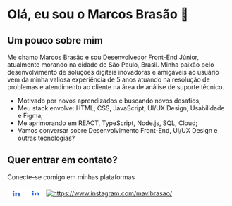 #  Olá, eu sou o Marcos Brasão 👋
## Um pouco sobre mim
<div>
  <p>Me chamo Marcos Brasão e sou Desenvolvedor Front-End Júnior, atualmente morando na cidade de São Paulo, Brasil. Minha paixão pelo desenvolvimento de soluções digitais inovadoras e amigáveis ao usuário vem da minha valiosa experiência de 5 anos atuando na resolução de problemas e atendimento ao cliente na área de análise de suporte técnico.</p>
  <ul>
    <li>Motivado por novos aprendizados e buscando novos desafios;</li>
    <li>Meu stack envolve: HTML, CSS, JavaScript, UI/UX Design, Usabilidade e Figma;</li>
    <li>Me aprimorando em REACT, TypeScript, Node.js, SQL, Cloud;</li>
    <li>Vamos conversar sobre Desenvolvimento Front-End, UI/UX Design e outras tecnologias?</li>
  </ul>
</div>

<!--## Projetos
<div>
  <p>Aqui estão alguns dos meus projetos recentes nos quais tenho trabalhado e linguagens/ferramentas com as quais trabalho</p>
  <ul>
    <li>Minha <a href="https://drive.google.com/file/d/1l53yBF8m19qy-iMEZIgn4S2mM-L9KQ1X/view?usp=drive_link" target="_blank">publicação</a> de Conclusão de Bacharelado: Uso de Computadores Quânticos para Resolução de Problemas NP.</li>    
  </ul>
</div>-->

## Quer entrar em contato?
<div>
  <p>Conecte-se comigo em minhas plataformas</p>
  <a href="mailto:hello.mavibrasao@gmail.com"><img align="center" src="https://raw.githubusercontent.com/mavibrasao/Mavibrasao/main/icons_mail.svg" alt="Send e-mail to hello.mavibrasao@gmail.com" height="30" width="40" /></a>
  <a href="https://www.linkedin.com/in/mavibrasao/" target="_blank"><img align="center" src="https://raw.githubusercontent.com/mavibrasao/Mavibrasao/main/icons_linkedin.svg" alt="https://www.linkedin.com/in/mavibrasao/" height="25" width="40" /></a>
  <a href="https://www.instagram.com/mavibrasao/" target="_blank"><img align="center" src="https://raw.githubusercontent.com/mavibrasao/Mavibrasao/main/icons_instagram.svg" alt="https://www.instagram.com/mavibrasao/" height="30" width="40" /></a>
  <!--<a href="https://mavibrasao.com" target="_blank"><img align="center" src="https://raw.githubusercontent.com/mavibrasao/Mavibrasao/main/website.svg" alt="https://mavibrasao.com" height="30" width="40" /></a>-->
  <!--<a href="https://www.behance.net/mavibrasao" target="_blank"><img align="center" src="https://raw.githubusercontent.com/mavibrasao/Mavibrasao/main/behance.svg" alt="https://www.behance.net/mavibrasao" height="30" width="40" /></a>
  <a href="https://dribbble.com/mavibrasao/about?utm_source=Clipboard_%22clipboard_about%22&utm_campaign=%22mavibrasao%22&utm_content=%22About%20mavibrasao%22&utm_medium=Social_Share" target="_blank"><img align="center" src="https://raw.githubusercontent.com/mavibrasao/Mavibrasao/main/dribbble.svg" alt="https://dribbble.com/mavibrasao" height="30" width="40" /></a>-->
</div>







